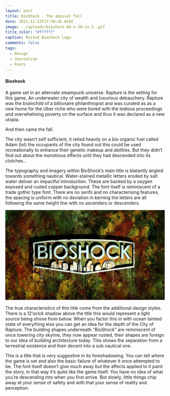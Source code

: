 ```yaml
---
layout: post
title: BioShock - The abyssal fall
date: 2021-11-22T17:39:42.659Z
image: ../uploads/bioshock-60-x-30-in-1-.gif
title_color: "#ffffff"
caption: Rusted Bioshock Logo
comments: false
tags:
  - Design
  - Journalism
  - Fonts
---
```

#### Bioshock

A game set in an alternate steampunk universe. Rapture is the setting for this game, An underwater city of wealth and luxurious debauchery. Rapture was the brainchild of a billionaire philanthropist and was curated as as a new home for the Uber riche who were bored with the tedious proceedings and overwhelming poverty on the surface and thus it was declared as a new utopia.

And then came the fall. 

The city wasn’t self sufficient, it relied heavily on a bio organic fuel called Adam (lol) the occupants of the city found out this could be used recreationally to enhance their genetic makeup and abilities. But they didn’t find out about the monstrous effects until they had descended into its clutches..

The typography and imagery within BioShock’s main title is blatantly angled towards something nautical. Water-stained metallic letters eroded by salt water deliver an impactful introduction. These are backed by a oxygen exposed and rusted copper background.  The font itself is reminiscent of a trade gothic type font. There are no serifs and no characterising features, the spacing is uniform with no deviation in kerning the letters are all following the same height line with no ascenders or descenders.

![](../uploads/bio.jpg)

The true characteristics of this title come from the additional design styles. There is a 12’oclck shadow above the title this would represent a light source being shone from below. When you factor this in with ocean tainted state of everything else you can get an idea for the depth of the City of Rapture. 
The building shapes underneath “BioShock” are reminiscent of once towering city skyline, they now appear rusted, their shapes are foreign to our idea of building architecture today. This shows the separation from a terrestrial existence and their decent into a sub nautical one.

This is a title that is very suggestive in its foreshadowing. You can tell where the game is set and also the basic failure of whatever it once attempted to be. The font itself doesn’t give much away but the affects applied to it paint the story, in that way it’s quite like the game itself. You have no idea of what you’re descending into when you first arrive. But slowly, little things chip away at your sense of safety and with that your sense of reality and perception.
